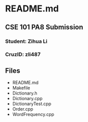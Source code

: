 # README.md
## CSE 101 PA8 Submission

### Student: Zihua Li
### CruzID: zli487


## Files

- README.md
- Makefile
- Dictionary.h
- Dictionary.cpp
- DictionaryTest.cpp
- Order.cpp
- WordFrequency.cpp